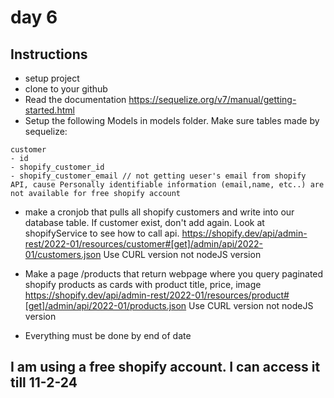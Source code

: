 # day 6

## Instructions

- setup project
- clone to your github
- Read the documentation https://sequelize.org/v7/manual/getting-started.html
- Setup the following Models in models folder. Make sure tables made by sequelize:

```
customer
- id
- shopify_customer_id
- shopify_customer_email // not getting ueser's email from shopify API, cause Personally identifiable information (email,name, etc..) are not available for free shopify account
```

- make a cronjob that pulls all shopify customers and write into our database table. If customer exist, don't add again. Look at shopifyService to see how to call api. https://shopify.dev/api/admin-rest/2022-01/resources/customer#[get]/admin/api/2022-01/customers.json Use CURL version not nodeJS version

- Make a page /products that return webpage where you query paginated shopify products as cards with product title, price, image https://shopify.dev/api/admin-rest/2022-01/resources/product#[get]/admin/api/2022-01/products.json Use CURL version not nodeJS version

- Everything must be done by end of date

## I am using a free shopify account. I can access it till 11-2-24
